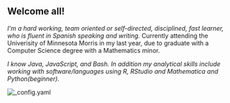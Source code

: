 <!--## Welcome to GitHub Pages-->

<!--You can use the [editor on GitHub](https://github.com/carav008/carav008.github.io/edit/master/index.md) to maintain and preview the content for your website in Markdown files.-->

<!--Whenever you commit to this repository, GitHub Pages will run [Jekyll](https://jekyllrb.com/) to rebuild the pages in your site, from the content in your Markdown files.-->

<!--### Markdown-->

<!--Markdown is a lightweight and easy-to-use syntax for styling your writing. It includes conventions for-->

<!--```markdown-->
<!--Syntax highlighted code block-->

<!--# Header 1-->
<!--## Header 2-->
<!--### Header 3-->

<!--- Bulleted-->
<!--- List-->

<!--1. Numbered-->
<!--2. List-->

<!--**Bold** and _Italic_ and `Code` text-->

<!--[Link](url) and ![Image](src)-->
<!--```-->

<!--For more details see [GitHub Flavored Markdown](https://guides.github.com/features/mastering-markdown/).-->

<!--### Jekyll Themes-->

<!--Your Pages site will use the layout and styles from the Jekyll theme you have selected in your [repository settings](https://github.com/carav008/carav008.github.io/settings). The name of this theme is saved in the Jekyll `_config.yml` configuration file.-->

<!--### Support or Contact-->

<!--Having trouble with Pages? Check out our [documentation](https://help.github.com/categories/github-pages-basics/) or [contact support](https://github.com/contact) and we’ll help you sort it out.-->

## Welcome all!

_I'm a hard working, team oriented or self-directed, disciplined, fast learner, who is fluent in Spanish speaking and writing._
Currently attending the Univerisity of Minnesota Morris in my last year, due to graduate with a Computer Science degree with a Mathematics minor. 


_I know Java, JavaScript, and Bash. In addition my analytical skills include working with software/languages using R, RStudio and Mathematica and Python(beginner)._

![_config.yaml](/resources/profilePic.jpg)


